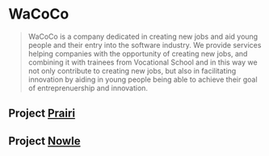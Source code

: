 # WaCoCo

> WaCoCo is a company dedicated in creating new jobs and aid young people and their entry into the software industry.
> We provide services helping companies with the opportunity of creating new jobs, and combining it with trainees from Vocational School
> and in this way we not only contribute to creating new jobs, but also in facilitating innovation by aiding in young people being able to
> achieve their goal of entreprenuership and innovation.

## Project [Prairi](https://www.prairi.com)



## Project [Nowle](https://www.nowle.se)



